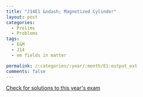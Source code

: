 ```yaml
---
title: "J14E1 &ndash; Magnetized Cylinder"
layout: post
categories:
  - Prelims
  - Problems
tags:
  - E&M
  - J14
  - em fields in matter

permalink: /:categories/:year/:month/E1:output_ext
comments: false
---
```

<object data="2014J1E.pdf" type="application/pdf" width="100%" height="500"></object>
<div class="message"><a href='https://princetonprelim.com/prelim/32/'>Check for solutions to this year's exam</a></div>